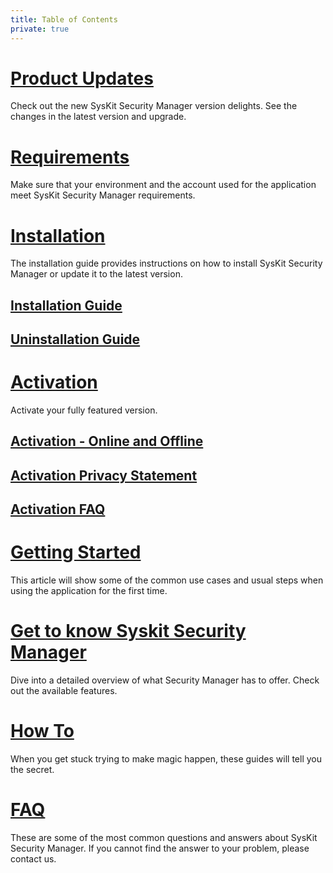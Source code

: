 ```yaml
---
title: Table of Contents
private: true
---
```


# [Product Updates](product-updates.md)
Check out the new SysKit Security Manager version delights. See the changes in the latest version and upgrade. 
# [Requirements](requirements.md)
Make sure that your environment and the account used for the application meet SysKit Security Manager requirements.
# [Installation](installation)
The installation guide provides instructions on how to install SysKit Security Manager or update it to the latest version.
## [Installation Guide](installation-guide.md)
## [Uninstallation Guide](uninstallation-guide.md)
# [Activation](activation)
Activate your fully featured version.
## [Activation - Online and Offline](online-offline-activation.md)
## [Activation Privacy Statement](activation-privacy-statement.md)
## [Activation FAQ](activation-faq.md)
# [Getting Started](getting-started)
This article will show some of the common use cases and usual steps when using the application for the first time.
## [](index.md)
# [Get to know Syskit Security Manager](get-to-know-security-manager.md)
Dive into a detailed overview of what Security Manager has to offer. Check out the available features. 
# [How To](how-to.md)
When you get stuck trying to make magic happen, these guides will tell you the secret. 
# [FAQ](faq.md)
These are some of the most common questions and answers about SysKit Security Manager. If you cannot find the answer to your problem, please contact us.
